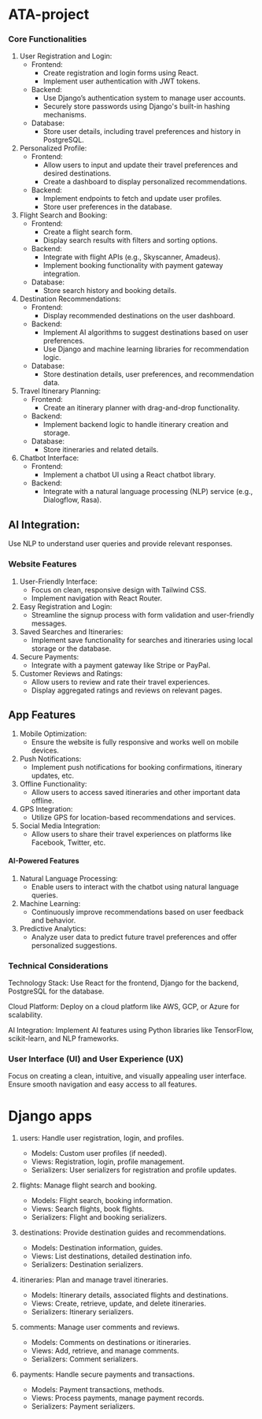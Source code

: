 # ATA-project
### Core Functionalities
1. User Registration and Login:
    - Frontend:
        * Create registration and login forms using React.
        * Implement user authentication with JWT tokens.
    - Backend:
        * Use Django’s authentication system to manage user accounts.
        * Securely store passwords using Django's built-in hashing mechanisms.
    - Database:
        * Store user details, including travel preferences and history in PostgreSQL.
2. Personalized Profile:
    - Frontend:
        * Allow users to input and update their travel preferences and desired destinations.
        * Create a dashboard to display personalized recommendations.
    - Backend:
        * Implement endpoints to fetch and update user profiles.
        * Store user preferences in the database.
3. Flight Search and Booking:
    - Frontend:
        * Create a flight search form.
        * Display search results with filters and sorting options.
    - Backend:
        * Integrate with flight APIs (e.g., Skyscanner, Amadeus).
        * Implement booking functionality with payment gateway integration.
    - Database:
        * Store search history and booking details.
4. Destination Recommendations:
    - Frontend:
        * Display recommended destinations on the user dashboard.
    - Backend:
        * Implement AI algorithms to suggest destinations based on user preferences.
        * Use Django and machine learning libraries for recommendation logic.
    - Database:
        * Store destination details, user preferences, and recommendation data.
5. Travel Itinerary Planning:
    - Frontend:
        * Create an itinerary planner with drag-and-drop functionality.
    - Backend:
        * Implement backend logic to handle itinerary creation and storage.
    - Database:
        * Store itineraries and related details.
6. Chatbot Interface:
    - Frontend:
        * Implement a chatbot UI using a React chatbot library.
    - Backend:
        * Integrate with a natural language processing (NLP) service (e.g., Dialogflow, Rasa).
## AI Integration:
Use NLP to understand user queries and provide relevant responses.
### Website Features
1. User-Friendly Interface:
    - Focus on clean, responsive design with Tailwind CSS.
    - Implement navigation with React Router.
2. Easy Registration and Login:
    - Streamline the signup process with form validation and user-friendly messages.
3. Saved Searches and Itineraries:
    - Implement save functionality for searches and itineraries using local storage or the database.
4. Secure Payments:
    - Integrate with a payment gateway like Stripe or PayPal.
5. Customer Reviews and Ratings:
    - Allow users to review and rate their travel experiences.
    - Display aggregated ratings and reviews on relevant pages.

## App Features
1. Mobile Optimization:
    - Ensure the website is fully responsive and works well on mobile devices.
2. Push Notifications:
    - Implement push notifications for booking confirmations, itinerary updates, etc.
3. Offline Functionality:
    - Allow users to access saved itineraries and other important data offline.
4. GPS Integration:
    - Utilize GPS for location-based recommendations and services.
5. Social Media Integration:
    - Allow users to share their travel experiences on platforms like Facebook, Twitter, etc.
#### AI-Powered Features
1. Natural Language Processing:
    - Enable users to interact with the chatbot using natural language queries.
2. Machine Learning:
    - Continuously improve recommendations based on user feedback and behavior.
3. Predictive Analytics:
    - Analyze user data to predict future travel preferences and offer personalized suggestions.
### Technical Considerations
Technology Stack: Use React for the frontend, Django for the backend, PostgreSQL for the database.

Cloud Platform: Deploy on a cloud platform like AWS, GCP, or Azure for scalability.

AI Integration: Implement AI features using Python libraries like TensorFlow, scikit-learn, and NLP frameworks.
### User Interface (UI) and User Experience (UX)
Focus on creating a clean, intuitive, and visually appealing user interface. Ensure smooth navigation and easy access to all features.

# Django apps
1. users: 
    Handle user registration, login, and profiles.

    - Models: Custom user profiles (if needed).
    - Views: Registration, login, profile management.
    - Serializers: User serializers for registration and profile updates.
2. flights: Manage flight search and booking.

    - Models: Flight search, booking information.
    - Views: Search flights, book flights.
    - Serializers: Flight and booking serializers.
3. destinations: Provide destination guides and recommendations.

    - Models: Destination information, guides.
    - Views: List destinations, detailed destination info.
    - Serializers: Destination serializers.
4. itineraries: Plan and manage travel itineraries.

    - Models: Itinerary details, associated flights and destinations.
    - Views: Create, retrieve, update, and delete itineraries.
    - Serializers: Itinerary serializers.
5. comments: Manage user comments and reviews.

    - Models: Comments on destinations or itineraries.
    - Views: Add, retrieve, and manage comments.
    - Serializers: Comment serializers.
6. payments: Handle secure payments and transactions.

    - Models: Payment transactions, methods.
    - Views: Process payments, manage payment records.
    - Serializers: Payment serializers.